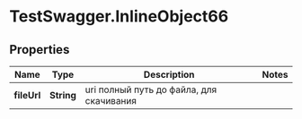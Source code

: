 # TestSwagger.InlineObject66

## Properties

Name | Type | Description | Notes
------------ | ------------- | ------------- | -------------
**fileUrl** | **String** | uri полный путь до файла, для скачивания | 


